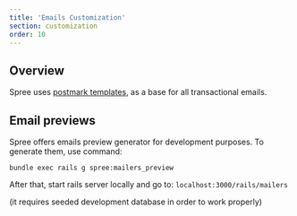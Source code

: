 ```yaml
---
title: 'Emails Customization'
section: customization
order: 10
---
```


## Overview

Spree uses [postmark templates](https://github.com/wildbit/postmark-templates), as a base for all transactional emails.

## Email previews

Spree offers emails preview generator for development purposes.
To generate them, use command:

`bundle exec rails g spree:mailers_preview`

After that, start rails server locally and go to:
`localhost:3000/rails/mailers`

(it requires seeded development database in order to work properly)
